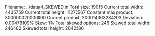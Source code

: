 Filename: ../data/4_SKEWED.in
Total size: 19015
Current total width: 4435759
Current total height: 11272567
Constant max product: 300000020000000
Current product: 300014363284203
Deviation: 0.00478109%
Skew: 1%
Total skewed options: 246
Skewed total width: 246482
Skewed total height: 2042286
